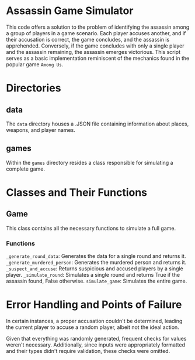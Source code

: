 # Assassin Game Simulator

This code offers a solution to the problem of
identifying the assassin among a group of players in a
game scenario. Each player accuses another, and if their
accusation is correct, the game concludes, and the
assassin is apprehended. Conversely, if the game
concludes with only a single player and the assassin
remaining, the assassin emerges victorious.
This script serves as a basic implementation
reminiscent of the mechanics found
in the popular game `Among Us`.

# Directories

## data
The `data` directory houses a .JSON file containing information about places, weapons, and player names.

## games
Within the `games` directory resides a class responsible for simulating a complete game.

# Classes and Their Functions

## Game
This class contains all the necessary functions to simulate
a full game.

### Functions

`_generate_round_data`: Generates the data for a single round and returns it.
`_generate_murdered_person`: Generates the murdered person and returns it.
`_suspect_and_accuse`: Returns suspicious and accused players by a single player.
`_simulate_round`: Simulates a single round and returns True if the assassin found, False otherwise.
`simulate_game`: Simulates the entire game.

# Error Handling and Points of Failure

In certain instances, a proper accusation couldn't be determined, leading the current player to accuse a random player, albeit not the ideal action.

Given that everything was randomly generated, frequent checks for values weren't necessary. Additionally, since inputs were appropriately formatted and their types didn't require validation, these checks were omitted.
